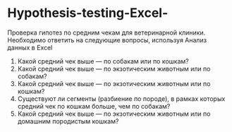 # Hypothesis-testing-Excel-
Проверка гипотез по средним чекам для ветеринарной клиники.
Необходимо ответить на следующие вопросы, используя Анализ данных в Excel
1. Какой средний чек выше — по собакам или по кошкам?
2. Какой средний чек выше — по экзотическим животным или по собакам?
3. Какой средний чек выше — по экзотическим животным или по кошкам?
4. Существуют ли сегменты (разбиение по породе), в рамках которых средний чек по кошкам больше, чем по собакам?
5. Какой средний чек выше — по экзотическим животным или по домашним породистым кошкам?
